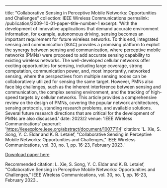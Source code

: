 ---
title: "Collaborative Sensing in Perceptive Mobile Networks: Opportunities and Challenges"
collection: IEEE Wireless Communications
permalink: /publication/2009-10-01-paper-title-number-1
excerpt: 'With the development of innovative applications that demand accurate environment information, for example, autonomous driving, sensing becomes an important requirement for future wireless networks. To this end, integrated sensing and communication (ISAC) provides a promising platform to exploit the synergy between sensing and communication, where perceptive mobile networks (PMNs) were proposed to add accurate sensing capability to existing wireless networks. The well-developed cellular networks offer exciting opportunities for sensing, including large coverage, strong computation, communication power, and, most importantly, networked sensing, where the perspectives from multiple sensing nodes can be collaboratively utilized for sensing the same target. However, PMNs also face big challenges, such as the inherent interference between sensing and communication, the complex sensing environment, and the tracking of high-speed targets by cellular networks. This article provides a comprehensive review on the design of PMNs, covering the popular network architectures, sensing protocols, standing research problems, and available solutions. Several future research directions that are critical for the development of PMNs are also discussed.'
date: 2023/2
venue: 'IEEE Wireless Communications'
paperurl: 'https://ieeexplore.ieee.org/abstract/document/10077114'
citation: 'L. Xie, S. Song, Y. C. Eldar and K. B. Letaief, "Collaborative Sensing in Perceptive Mobile Networks: Opportunities and Challenges," IEEE Wireless Communications, vol. 30, no. 1, pp. 16-23, February 2023.'

[Download paper here](https://arxiv.org/pdf/2205.15805)

Recommended citation: L. Xie, S. Song, Y. C. Eldar and K. B. Letaief, "Collaborative Sensing in Perceptive Mobile Networks: Opportunities and Challenges," IEEE Wireless Communications, vol. 30, no. 1, pp. 16-23, February 2023..
